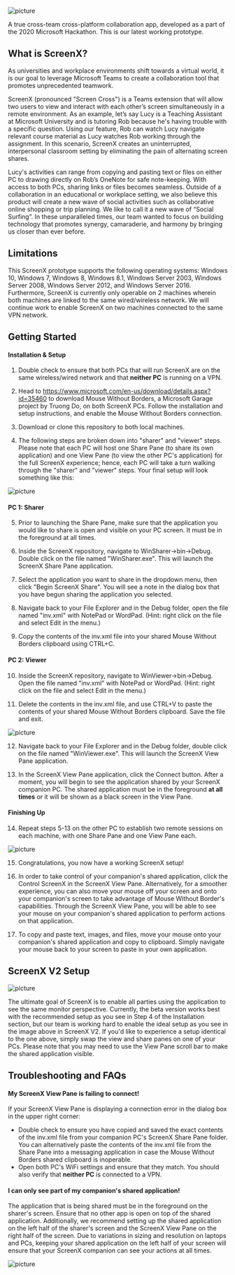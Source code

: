 ![picture](img/ScreenX_Logo2.png)

A true cross-team cross-platform collaboration app, developed as a part of the 2020 Microsoft Hackathon. This is our latest working prototype.

## What is ScreenX?

As universities and workplace environments shift towards a virtual world, it is our goal to leverage Microsoft Teams to create a collaboration tool that promotes unprecedented teamwork. 

 

ScreenX (pronounced "Screen Cross") is a Teams extension that will allow two users to view and interact with each other’s screen simultaneously in a remote environment. As an example, let’s say Lucy is a Teaching Assistant at Microsoft University and is tutoring Rob because he's having trouble with a specific question. Using our feature, Rob can watch Lucy navigate relevant course material as Lucy watches Rob working through the assignment. In this scenario, ScreenX creates an uninterrupted, interpersonal classroom setting by eliminating the pain of alternating screen shares. 

 

Lucy's activities can range from copying and pasting text or files on either PC to drawing directly on Rob’s OneNote for safe note-keeping. With access to both PCs, sharing links or files becomes seamless. Outside of a collaboration in an educational or workplace setting, we also believe this product will create a new wave of social activities such as collaborative online shopping or trip planning. We like to call it a new wave of “Social Surfing”. In these unparalleled times, our team wanted to focus on building technology that promotes synergy, camaraderie, and harmony by bringing us closer than ever before. 

## Limitations

This ScreenX prototype supports the following operating systems: Windows 10, Windows 7, Windows 8, Windows 8.1, Windows Server 2003, Windows Server 2008, Windows Server 2012, and Windows Server 2016. Furthermore, ScreenX is currently only operable on 2 machines wherein both machines are linked to the same wired/wireless network. We will continue work to enable ScreenX on two machines connected to the same VPN network.


## Getting Started
#### Installation & Setup

1. Double check to ensure that both PCs that will run ScreenX are on the same wireless/wired network and that **neither PC** is running on a VPN.

2. Head to https://www.microsoft.com/en-us/download/details.aspx?id=35460 to download Mouse Without Borders, a Microsoft Garage project by Truong Do, on both ScreenX PCs. Follow the installation and setup instructions, and enable the Mouse Without Borders connection.

3. Download or clone this repository to both local machines.

4. The following steps are broken down into "sharer" and "viewer" steps. Please note that each PC will host one Share Pane (to share its own application) and one View Pane (to view the other PC's application) for the full ScreenX experience; hence, each PC will take a turn walking through the "sharer" and "viewer" steps. Your final setup will look something like this: 

![picture](img/finalSetupGraphic.PNG)

#### PC 1: Sharer
5. Prior to launching the Share Pane, make sure that the application you would like to share is open and visible on your PC screen. It must be in the foreground at all times.

6. Inside the ScreenX repository, navigate to WinSharer->bin->Debug. Double click on the file named "WinSharer.exe". This will launch the ScreenX Share Pane application.

7. Select the application you want to share in the dropdown menu, then click "Begin ScreenX Share". You will see a note in the dialog box that you have begun sharing the application you selected.

8. Navigate back to your File Explorer and in the Debug folder, open the file named "inv.xml" with NotePad or WordPad. (Hint: right click on the file and select Edit in the menu.)

9. Copy the contents of the inv.xml file into your shared Mouse Without Borders clipboard using CTRL+C.

#### PC 2: Viewer
10. Inside the ScreenX repository, navigate to WinViewer->bin->Debug. Open the file named "inv.xml" with NotePad or WordPad. (Hint: right click on the file and select Edit in the menu.)

11. Delete the contents in the inv.xml file, and use CTRL+V to paste the contents of your shared Mouse Without Borders clipboard. Save the file and exit.

![picture](img/invFileDiagram.PNG)

12. Navigate back to your File Explorer and in the Debug folder, double click on the file named "WinViewer.exe". This will launch the ScreenX View Pane application.

13. In the ScreenX View Pane application, click the Connect button. After a moment, you will begin to see the application shared by your ScreenX companion PC. The shared application must be in the foreground **at all times** or it will be shown as a black screen in the View Pane.

#### Finishing Up
14. Repeat steps 5-13 on the other PC to establish two remote sessions on each machine, with one Share Pane and one View Pane each. 

![picture](img/invFile2.png)

15. Congratulations, you now have a working ScreenX setup!

16. In order to take control of your companion's shared application, click the Control ScreenX in the ScreenX View Pane. Alternatively, for a smoother experience, you can also move your mouse off your screen and onto your companion's screen to take advantage of Mouse Without Border's capabilities. Through the ScreenX View Pane, you will be able to see your mouse on your companion's shared application to perform actions on that application.

17. To copy and paste text, images, and files, move your mouse onto your companion's shared application and copy to clipboard. Simply navigate your mouse back to your screen to paste in your own application.

## ScreenX V2 Setup

![picture](img/idealSetupGraphic.png)

The ultimate goal of ScreenX is to enable all parties using the application to see the same monitor perspective. Currently, the beta version works best with the recommended setup as you see in Step 4 of the Installation section, but our team is working hard to enable the ideal setup as you see in the image above in ScreenX V2. If you'd like to experience a setup identical to the one above, simply swap the view and share panes on one of your PCs. Please note that you may need to use the View Pane scroll bar to make the shared application visible. 

## Troubleshooting and FAQs
#### My ScreenX View Pane is failing to connect!
If your ScreenX View Pane is displaying a connection error in the dialog box in the upper right corner:
- Double check to ensure you have copied and saved the exact contents of the inv.xml file from your companion PC's ScreenX Share Pane folder. You can alternatively paste the contents of the inv.xml file from the Share Pane into a messaging application in case the Mouse Without Borders shared clipboard is inoperable.
- Open both PC's WiFi settings and ensure that they match. You should also verify that **neither PC** is connected to a VPN.

#### I can only see part of my companion's shared application!
The application that is being shared must be in the foreground on the sharer's screen. Ensure that no other app is open on top of the shared application. Additionally, we recommend setting up the shared application on the left half of the sharer's screen and the ScreenX View Pane on the right half of the screen. Due to variations in sizing and resolution on laptops and PCs, keeping your shared application on the left half of your screen will ensure that your ScreenX companion can see your actions at all times.

![picture](img/recommended_setup.png)
